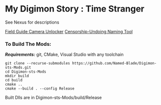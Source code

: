 # My Digimon Story : Time Stranger

See Nexus for descriptions

[Field Guide Camera Unlocker](https://www.nexusmods.com/digimonstorytimestranger/mods/22)
[Censorship-Undoing Naming Tool](https://www.nexusmods.com/digimonstorytimestranger/mods/56)

### To Build The Mods:

**_Requirements:_** git, CMake, Visual Studio with any toolchain
```
git clone --recurse-submodules https://github.com/Named-Blade/Digimon-sts-Mods.git
cd Digimon-sts-Mods
mkdir build
cd build
cmake ..
cmake --build . --config Release
```
Built Dlls are in Digimon-sts-Mods/build/Release